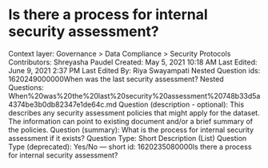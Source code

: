 # Is there a process for internal security assessment?

Context layer: Governance > Data Compliance > Security Protocols
Contributors: Shreyasha Paudel
Created: May 5, 2021 10:18 AM
Last Edited: June 9, 2021 2:37 PM
Last Edited By: Riya Swayampati
Nested Question ids: 1620249000000When was the last security assessment?
Nested Questions: When%20was%20the%20last%20security%20assessment%20748b33d5a4374be3b0db82347e1de64c.md
Question (description - optional): This describes any security assessment policies that might apply for the dataset.  The information can point to existing document and/or a brief summary of the policies.
Question (summary): What is the process for internal security assessment if it exists? 
Question Type: Short Description (List)
Question Type (deprecated): Yes/No — short
id: 1620235080000Is there a process for internal security assessment?